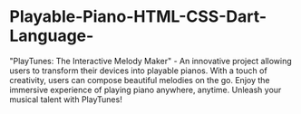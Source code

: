 # Playable-Piano-HTML-CSS-Dart-Language-
 "PlayTunes: The Interactive Melody Maker" - An innovative project allowing users to transform their devices into playable pianos. With a touch of creativity, users can compose beautiful melodies on the go. Enjoy the immersive experience of playing piano anywhere, anytime. Unleash your musical talent with PlayTunes!
